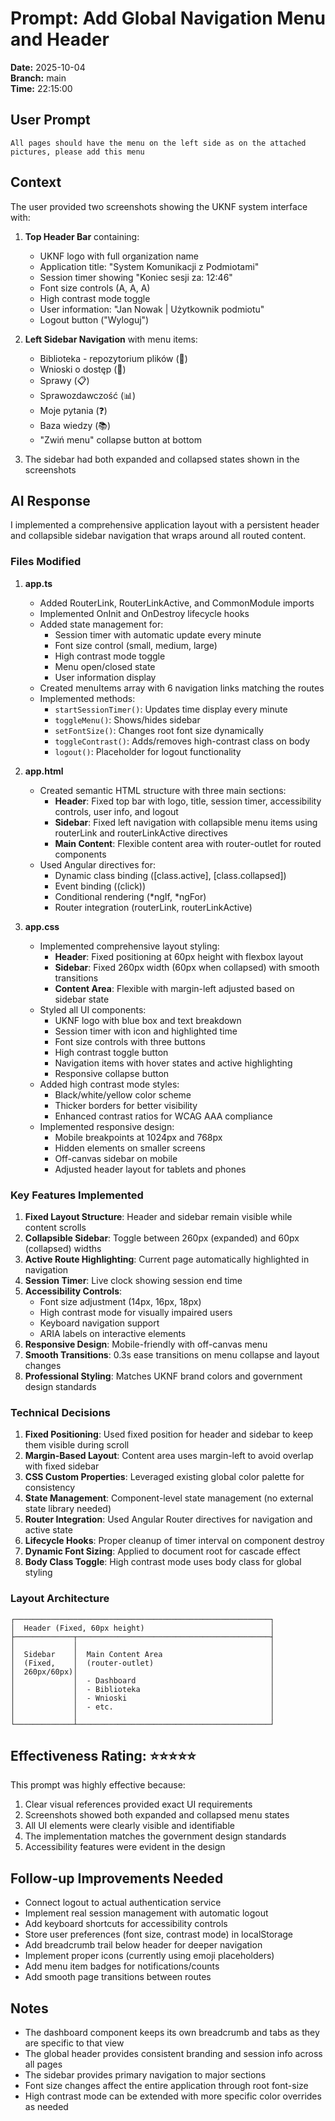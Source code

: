 # Prompt: Add Global Navigation Menu and Header

**Date:** 2025-10-04  
**Branch:** main  
**Time:** 22:15:00

## User Prompt

```
All pages should have the menu on the left side as on the attached pictures, please add this menu
```

## Context

The user provided two screenshots showing the UKNF system interface with:
1. **Top Header Bar** containing:
   - UKNF logo with full organization name
   - Application title: "System Komunikacji z Podmiotami"
   - Session timer showing "Koniec sesji za: 12:46"
   - Font size controls (A, A, A)
   - High contrast mode toggle
   - User information: "Jan Nowak | Użytkownik podmiotu"
   - Logout button ("Wyloguj")

2. **Left Sidebar Navigation** with menu items:
   - Biblioteka - repozytorium plików (📁)
   - Wnioski o dostęp (📄)
   - Sprawy (📋)
   - Sprawozdawczość (📊)
   - Moje pytania (❓)
   - Baza wiedzy (📚)
   - "Zwiń menu" collapse button at bottom

3. The sidebar had both expanded and collapsed states shown in the screenshots

## AI Response

I implemented a comprehensive application layout with a persistent header and collapsible sidebar navigation that wraps around all routed content.

### Files Modified

1. **app.ts**
   - Added RouterLink, RouterLinkActive, and CommonModule imports
   - Implemented OnInit and OnDestroy lifecycle hooks
   - Added state management for:
     - Session timer with automatic update every minute
     - Font size control (small, medium, large)
     - High contrast mode toggle
     - Menu open/closed state
     - User information display
   - Created menuItems array with 6 navigation links matching the routes
   - Implemented methods:
     - `startSessionTimer()`: Updates time display every minute
     - `toggleMenu()`: Shows/hides sidebar
     - `setFontSize()`: Changes root font size dynamically
     - `toggleContrast()`: Adds/removes high-contrast class on body
     - `logout()`: Placeholder for logout functionality

2. **app.html**
   - Created semantic HTML structure with three main sections:
     - **Header**: Fixed top bar with logo, title, session timer, accessibility controls, user info, and logout
     - **Sidebar**: Fixed left navigation with collapsible menu items using routerLink and routerLinkActive directives
     - **Main Content**: Flexible content area with router-outlet for routed components
   - Used Angular directives for:
     - Dynamic class binding ([class.active], [class.collapsed])
     - Event binding ((click))
     - Conditional rendering (*ngIf, *ngFor)
     - Router integration (routerLink, routerLinkActive)

3. **app.css**
   - Implemented comprehensive layout styling:
     - **Header**: Fixed positioning at 60px height with flexbox layout
     - **Sidebar**: Fixed 260px width (60px when collapsed) with smooth transitions
     - **Content Area**: Flexible with margin-left adjusted based on sidebar state
   - Styled all UI components:
     - UKNF logo with blue box and text breakdown
     - Session timer with icon and highlighted time
     - Font size controls with three buttons
     - High contrast toggle button
     - Navigation items with hover states and active highlighting
     - Responsive collapse button
   - Added high contrast mode styles:
     - Black/white/yellow color scheme
     - Thicker borders for better visibility
     - Enhanced contrast ratios for WCAG AAA compliance
   - Implemented responsive design:
     - Mobile breakpoints at 1024px and 768px
     - Hidden elements on smaller screens
     - Off-canvas sidebar on mobile
     - Adjusted header layout for tablets and phones

### Key Features Implemented

1. **Fixed Layout Structure**: Header and sidebar remain visible while content scrolls
2. **Collapsible Sidebar**: Toggle between 260px (expanded) and 60px (collapsed) widths
3. **Active Route Highlighting**: Current page automatically highlighted in navigation
4. **Session Timer**: Live clock showing session end time
5. **Accessibility Controls**:
   - Font size adjustment (14px, 16px, 18px)
   - High contrast mode for visually impaired users
   - Keyboard navigation support
   - ARIA labels on interactive elements
6. **Responsive Design**: Mobile-friendly with off-canvas menu
7. **Smooth Transitions**: 0.3s ease transitions on menu collapse and layout changes
8. **Professional Styling**: Matches UKNF brand colors and government design standards

### Technical Decisions

1. **Fixed Positioning**: Used fixed position for header and sidebar to keep them visible during scroll
2. **Margin-Based Layout**: Content area uses margin-left to avoid overlap with fixed sidebar
3. **CSS Custom Properties**: Leveraged existing global color palette for consistency
4. **State Management**: Component-level state management (no external state library needed)
5. **Router Integration**: Used Angular Router directives for navigation and active state
6. **Lifecycle Hooks**: Proper cleanup of timer interval on component destroy
7. **Dynamic Font Sizing**: Applied to document root for cascade effect
8. **Body Class Toggle**: High contrast mode uses body class for global styling

### Layout Architecture

```
┌─────────────────────────────────────────────────────────┐
│  Header (Fixed, 60px height)                            │
├─────────────┬───────────────────────────────────────────┤
│             │                                           │
│  Sidebar    │  Main Content Area                        │
│  (Fixed,    │  (router-outlet)                          │
│  260px/60px)│                                           │
│             │  - Dashboard                              │
│             │  - Biblioteka                             │
│             │  - Wnioski                                │
│             │  - etc.                                   │
│             │                                           │
└─────────────┴───────────────────────────────────────────┘
```

## Effectiveness Rating: ⭐⭐⭐⭐⭐

This prompt was highly effective because:
1. Clear visual references provided exact UI requirements
2. Screenshots showed both expanded and collapsed menu states
3. All UI elements were clearly visible and identifiable
4. The implementation matches the government design standards
5. Accessibility features were evident in the design

## Follow-up Improvements Needed

- Connect logout to actual authentication service
- Implement real session management with automatic logout
- Add keyboard shortcuts for accessibility controls
- Store user preferences (font size, contrast mode) in localStorage
- Add breadcrumb trail below header for deeper navigation
- Implement proper icons (currently using emoji placeholders)
- Add menu item badges for notifications/counts
- Add smooth page transitions between routes

## Notes

- The dashboard component keeps its own breadcrumb and tabs as they are specific to that view
- The global header provides consistent branding and session info across all pages
- The sidebar provides primary navigation to major sections
- Font size changes affect the entire application through root font-size
- High contrast mode can be extended with more specific color overrides as needed
